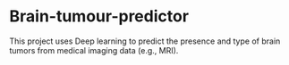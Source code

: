 # Brain-tumour-predictor
This project uses Deep learning to predict the presence and type of brain tumors from medical imaging data (e.g., MRI). 
